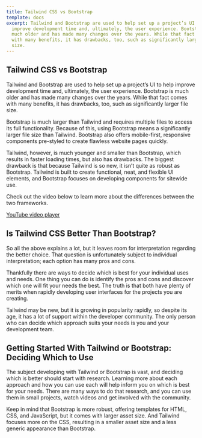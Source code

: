 ```yaml
---
title: Tailwind CSS vs Bootstrap
template: docs
excerpt: Tailwind and Bootstrap are used to help set up a project’s UI to help
  improve development time and, ultimately, the user experience. Bootstrap is
  much older and has made many changes over the years. While that fact comes
  with many benefits, it has drawbacks, too, such as significantly larger file
  size.
---
```

<!--StartFragment-->

## Tailwind CSS vs Bootstrap

Tailwind and Bootstrap are used to help set up a project’s UI to help improve development time and, ultimately, the user experience. Bootstrap is much older and has made many changes over the years. While that fact comes with many benefits, it has drawbacks, too, such as significantly larger file size.

Bootstrap is much larger than Tailwind and requires multiple files to access its full functionality. Because of this, using Bootstrap means a significantly larger file size than Tailwind. Bootstrap also offers mobile-first, responsive components pre-styled to create flawless website pages quickly.

Tailwind, however, is much younger and smaller than Bootstrap, which results in faster loading times, but also has drawbacks. The biggest drawback is that because Tailwind is so new, it isn’t quite as robust as Bootstrap. Tailwind is built to create functional, neat, and flexible UI elements, and Bootstrap focuses on developing components for sitewide use.

Check out the video below to learn more about the differences between the two frameworks.

[YouTube video player](https://www.youtube.com/embed/pm4mf5q7IWA)

## Is Tailwind CSS Better Than Bootstrap?

So all the above explains a lot, but it leaves room for interpretation regarding the better choice. That question is unfortunately subject to individual interpretation; each option has many pros and cons.

Thankfully there are ways to decide which is best for your individual uses and needs. One thing you can do is identify the pros and cons and discover which one will fit your needs the best. The truth is that both have plenty of merits when rapidly developing user interfaces for the projects you are creating.

Tailwind may be new, but it is growing in popularity rapidly, so despite its age, it has a lot of support within the developer community. The only person who can decide which approach suits your needs is you and your development team.

## Getting Started With Tailwind or Bootstrap: Deciding Which to Use

The subject developing with Tailwind or Bootstrap is vast, and deciding which is better should start with research. Learning more about each approach and how you can use each will help inform you on which is best for your needs. There are many ways to do that research, and you can use them in small projects, watch videos and get involved with the community.

Keep in mind that Bootstrap is more robust, offering templates for HTML, CSS, and JavaScript, but it comes with larger asset size. And Tailwind focuses more on the CSS, resulting in a smaller asset size and a less generic appearance than Bootstrap.

<!--EndFragment-->